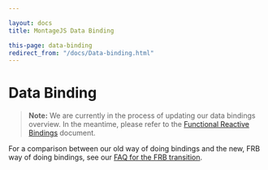 ```yaml
---

layout: docs
title: MontageJS Data Binding

this-page: data-binding
redirect_from: "/docs/Data-binding.html"
---
```



# Data Binding

>**Note:** We are currently in the process of updating our data bindings overview. In the meantime, please refer to the <a href="https://github.com/montagejs/frb/blob/master/README.md" target="_blank">Functional Reactive Bindings</a> document.

For a comparison between our old way of doing bindings and the new, FRB way of doing bindings, see our [FAQ for the FRB transition](/montagejs/frb.html).
